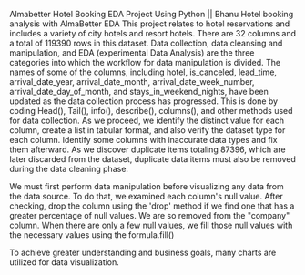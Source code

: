 Almabetter Hotel Booking EDA Project Using Python || Bhanu Hotel booking analysis with AlmaBetter EDA This project relates to hotel reservations and includes a variety of city hotels and resort hotels. There are 32 columns and a total of 119390 rows in this dataset. Data collection, data cleansing and manipulation, and EDA (experimental Data Analysis) are the three categories into which the workflow for data manipulation is divided. The names of some of the columns, including hotel, is_canceled, lead_time, arrival_date_year, arrival_date_month, arrival_date_week_number, arrival_date_day_of_month, and stays_in_weekend_nights, have been updated as the data collection process has progressed. This is done by coding Head(), Tail(), info(), describe(), columns(), and other methods used for data collection. As we proceed, we identify the distinct value for each column, create a list in tabular format, and also verify the dataset type for each column. Identify some columns with inaccurate data types and fix them afterward. As we discover duplicate items totaling 87396, which are later discarded from the dataset, duplicate data items must also be removed during the data cleaning phase.

We must first perform data manipulation before visualizing any data from the data source. To do that, we examined each column's null value. After checking, drop the column using the 'drop' method if we find one that has a greater percentage of null values. We are so removed from the "company" column. When there are only a few null values, we fill those null values with the necessary values using the formula.fill()

To achieve greater understanding and business goals, many charts are utilized for data visualization.
